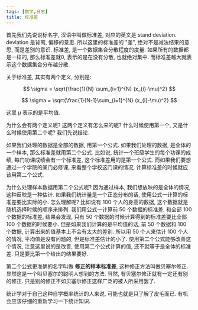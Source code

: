 ```yaml
---
tags: [数学,日志]
title: 标准差
---
```


首先我们先说说标名字, 汉语中叫做标准差, 对应的英文是 stand deviation. deviation 是背离, 偏移的意思. 所以这里的标准差的 "差", 绝对不是减法结果的意思, 而是差别的意识. 标准差, 是一个数据集合分散程度的度量. 如果所有的数据都是一样的, 那么标准差就0, 表示的是在没有分散, 也就绝对集中. 而标准差越大就表示这个数据集合分布越分散.

关于标准差, 其实有两个定义, 分别是:

$$
\sigma = \sqrt{\frac{1}{N} \sum_{i=1}^{N} (x_{i}-\mu)^2}
$$

$$
\sigma = \sqrt{\frac{1}{N-1}\sum_{i=1}^{N} (x_{i}-\mu)^2}
$$

这里 &mu; 表示的是平均值.

为什么会有两个定义呢? 这两个定义有怎么来的呢? 什么时候使用第一个, 又是什么时候使用第二个呢? 我们先说结论.

如果我们处理的数据是全部的数据, 用第一个公式. 如果我们处理的数据, 是全体的一个样本, 那么标准差就用第二个公式. 比如说, 统计一个班级学生的每个功课的成绩, 每门功课成绩会有一个标准差, 这个标准差用的是第一个公式. 而如果我们要想通过一个学院的某门必修课, 来看整个学校这门课的情况, 计算标准差的时候就应该用第二个公式.

为什么处理样本数据用第二个公式呢? 因为通过样本, 我们想放映的是全体的情况, 这种反映是一种估计. 如果我们统计量是一个正态分布的话, 使用公式一计算的标准差要比实际的小. 怎么理解呢? 比如说有 100 个人的身高的数据, 这个数据就是随机选择时候的顺序来排列. 我们用公式一计算前 50 个数据的标准差, 和全部 100 个数据的标准差, 结果会发现, 只有 50 个数据的时候计算得到的标准差要比全部 100 个数据的时候要小. 但是如果我们计算的是平均值的话, 前 50 个数据和 100 个数据, 计算出来的值基本上不会有太大的差别. 所以用 50 个人来估计 100 个人的情况, 平均值是没有问题的, 但是标准差估计的小了. 使用第二个公式能够改善这个情况, 注意这里说的是改善, 使用第二个公式计算的值, 还不就等于是全体的标准差. 只是要比第一个给出的结果要好.

第二个公式更准确的名字叫做 **修正的样本标准差**, 这种修正方法叫做贝塞尔修正. 显然这是一个叫贝塞尔的聪明人想到的方法. 当然, 有贝塞尔修正就有一定还有别的修正. 只是别的修正不如贝塞尔修正这样广泛的被人所采用罢了.

统计学对于自己这种自学概率统计的人来说, 可能也就是只了解了皮毛而已. 有机会应该仔细的重新学习一下统计知识.
